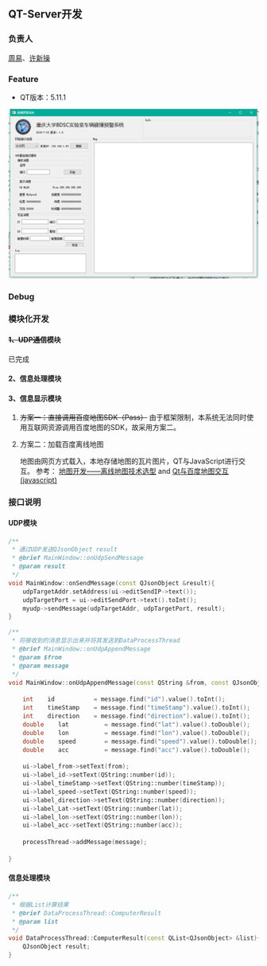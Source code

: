 ## QT-Server开发

### 负责人

[周易](https://github.com/Eva-zhouyi)、[许新操](https://github.com/neardws)

### Feature

- QT版本：5.11.1

![ui_v0.1](image/ui_v0.1.png)

### Debug

### 模块化开发

#### ~~1、UDP通信模块~~

已完成

#### 2、信息处理模块

#### 3、信息显示模块

1. ~~方案一：直接调用百度地图SDK（Pass）~~
    由于框架限制，本系统无法同时使用互联网资源调用百度地图的SDK，故采用方案二。
    
2. 方案二：加载百度离线地图

   地图由网页方式载入，本地存储地图的瓦片图片，QT与JavaScript进行交互。
   参考： [地图开发——离线地图技术选型](http://lixuanqi.me/2018/02/27/%E5%9C%B0%E5%9B%BE%E5%BC%80%E5%8F%91%E2%80%94%E2%80%94%E7%A6%BB%E7%BA%BF%E5%9C%B0%E5%9B%BE%E6%8A%80%E6%9C%AF%E9%80%89%E5%9E%8B/) and [Qt与百度地图交互(javascript)](http://kevinlq.com/2017/05/16/Qt_and_baiduMap_interaction/)

### 接口说明

#### UDP模块

```cpp
/**
 * 通过UDP发送QJsonObject result
 * @brief MainWindow::onUdpSendMessage
 * @param result
 */
void MainWindow::onSendMessage(const QJsonObject &result){
    udpTargetAddr.setAddress(ui->editSendIP->text());
    udpTargetPort = ui->editSendPort->text().toInt();
    myudp->sendMessage(udpTargetAddr, udpTargetPort, result);
}
```

```cpp
/**
 * 将接收到的消息显示出来并将其发送到DataProcessThread
 * @brief MainWindow::onUdpAppendMessage
 * @param $from
 * @param message
 */
void MainWindow::onUdpAppendMessage(const QString &from, const QJsonObject &message){

    int    id           = message.find("id").value().toInt();
    int    timeStamp    = message.find("timeStamp").value().toInt();
    int    direction    = message.find("direction").value().toInt();
    double    lat          = message.find("lat").value().toDouble();
    double    lon          = message.find("lon").value().toDouble();
    double    speed        = message.find("speed").value().toDouble();
    double    acc          = message.find("acc").value().toDouble();

    ui->label_from->setText(from);
    ui->label_id->setText(QString::number(id));
    ui->label_timeStamp->setText(QString::number(timeStamp));
    ui->label_speed->setText(QString::number(speed));
    ui->label_direction->setText(QString::number(direction));
    ui->label_Lat->setText(QString::number(lat));
    ui->label_lon->setText(QString::number(lon));
    ui->label_acc->setText(QString::number(acc));

    processThread->addMessage(message);

}
```

#### 信息处理模块

```cpp
/**
 * 根据List计算结果
 * @brief DataProcessThread::ComputerResult
 * @param list
 */
void DataProcessThread::ComputerResult(const QList<QJsonObject> &list){
    QJsonObject result;
}
```

